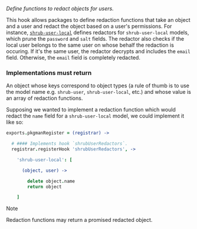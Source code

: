 *Define functions to redact objects for users.*

This hook allows packages to define redaction functions that take an object
and a user and redact the object based on a user's permissions. For instance,
[`shrub-user-local`](source/packages/shrub-user-local) defines redactors for
`shrub-user-local` models, which prune the `password` and `salt` fields. The
redactor also checks if the local user belongs to the same user on whose
behalf the redaction is occuring. If it's the same user, the redactor decrypts
and includes the `email` field. Otherwise, the `email` field is completely
redacted.

<h3>Implementations must return</h3>

An object whose keys correspond to object types (a rule of thumb is to use
the model name e.g. `shrub-user`, `shrub-user-local`, etc.) and whose value is
an array of redaction functions.

Supposing we wanted to implement a redaction function which would redact the
`name` field for a `shrub-user-local` model, we could implement it like so:

```coffeescript
exports.pkgmanRegister = (registrar) ->

  # #### Implements hook `shrubUserRedactors`.
  registrar.registerHook 'shrubUserRedactors', ->

    'shrub-user-local': [

      (object, user) ->

        delete object.name
        return object

    ]
```

<div class="admonition warning"><p class="admonition-title">Note</p>
  <p>
    Redaction functions may return a promised redacted object.
  </p>
</div>
